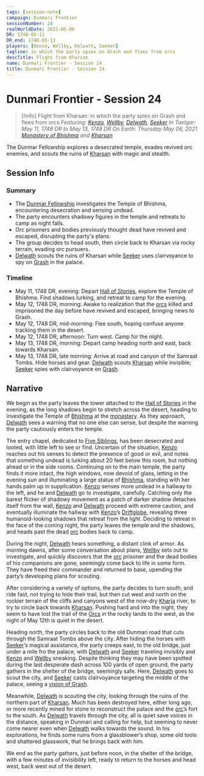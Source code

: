 ```yaml
---
tags: [session-note]
campaign: Dunmari Frontier
sessionNumber: 24
realWorldDate: 2021-05-06
DR: 1748-05-11
DR_end: 1748-05-13
players: [Kenzo, Wellby, Delwath, Seeker]
tagline: in which the party spies on Grash and flees from orcs
descTitle: Flight from Kharsan
name: Dunmari Frontier - Session 24
title: Dunmari Frontier - Session 24
---
```

# Dunmari Frontier - Session 24

>[!info] Flight from Kharsan: in which the party spies on Grash and flees from orcs
> *Featuring: [Kenzo](<../../../people/pcs/dunmar-fellowship/kenzo.md>), [Wellby](<../../../people/pcs/dunmar-fellowship/wellby.md>), [Delwath](<../../../people/pcs/dunmar-fellowship/delwath.md>), [Seeker](<../../../people/pcs/dunmar-fellowship/seeker.md>)*
> *In Taelgar: May 11, 1748 DR to May 13, 1748 DR*
> *On Earth: Thursday May 06, 2021*
> *[Monastery of Bhishma](<../../../gazetteer/greater-dunmar/dunmari-basin/monastery-of-bhishma.md>) and [Kharsan](<../../../gazetteer/greater-dunmar/dunmari-basin/kharsan.md>)*

The Dunmar Fellowship explores a desecrated temple, evades revived orc enemies, and scouts the ruins of [Kharsan](<../../../gazetteer/greater-dunmar/dunmari-basin/kharsan.md>) with magic and stealth.

## Session Info
### Summary
- The [Dunmar Fellowship](<../../../people/pcs/dunmar-fellowship/dunmar-fellowship.md>) investigates the Temple of Bhishma, encountering desecration and sensing undead.
- The party encounters shadowy figures in the temple and retreats to camp as night falls.
- Orc prisoners and bodies previously thought dead have revived and escaped, disrupting the party's plans.
- The group decides to head south, then circle back to Kharsan via rocky terrain, evading orc pursuers.
- [Delwath](<../../../people/pcs/dunmar-fellowship/delwath.md>) scouts the ruins of Kharsan while [Seeker](<../../../people/pcs/dunmar-fellowship/seeker.md>) uses clairvoyance to spy on [Grash](<../../../people/other-nonhumans/grash.md>) in the palace.

### Timeline
- May 11, 1748 DR, evening: Depart [Hall of Stories](<../../../gazetteer/greater-dunmar/dunmari-basin/hall-of-stories.md>), explore the Temple of Bhishma. Find shadows lurking, and retreat to camp for the evening.
- May 12, 1748 DR, morning: Awake to realization that the [orcs](<../../../species/children-of-the-embodied-gods/orcs/orcs.md>) killed and imprisoned the day before have revived and escaped, bringing news to Grash. 
- May 12, 1748 DR, mid-morning: Flee south, hoping confuse anyone tracking them in the desert.
- May 12, 1748 DR, afternoon: Turn west. Camp for the night. 
- May 13, 1748 DR, morning: Depart camp heading north and east, back towards Kharsan.
- May 13, 1748 DR, late morning: Arrive at road and canyon of the Samraat Tombs. Hide horses and gear. [Delwath](<../../../people/pcs/dunmar-fellowship/delwath.md>) scouts [Kharsan](<../../../gazetteer/greater-dunmar/dunmari-basin/kharsan.md>) while invisible; [Seeker](<../../../people/pcs/dunmar-fellowship/seeker.md>) spies with clairvoyance on [Grash](<../../../people/other-nonhumans/grash.md>).


## Narrative
We begin as the party leaves the tower attached to the [Hall of Stories](<../../../gazetteer/greater-dunmar/dunmari-basin/hall-of-stories.md>) in the evening, as the long shadows begin to stretch across the desert, heading to investigate the Temple of [Bhishma](<../../../cosmology/gods/incorporeal-gods/dunmari-pantheon/bhishma.md>) at the [monastery](<../../../gazetteer/greater-dunmar/dunmari-basin/monastery-of-bhishma.md>). As they approach, [Delwath](<../../../people/pcs/dunmar-fellowship/delwath.md>) sees a warning that no one else can sense, but despite the warning the party cautiously enters the temple. 

The entry chapel, dedicated to [Five Siblings](<../../../cosmology/religions/five-siblings/five-siblings.md>), has been desecrated and looted, with little left to see or find. Uncertain of the situation, [Kenzo](<../../../people/pcs/dunmar-fellowship/kenzo.md>) reaches out his senses to detect the presence of good or evil, and notes that something undead is lurking about 20 feet below this room, but nothing ahead or in the side rooms. Continuing on to the main temple, the party finds it more intact, the high windows, now devoid of glass, letting in the evening sun and illuminating a large statue of [Bhishma](<../../../cosmology/gods/incorporeal-gods/dunmari-pantheon/bhishma.md>), standing with her hands palm up in supplication. [Kenzo](<../../../people/pcs/dunmar-fellowship/kenzo.md>) senses more undead in a hallway to the left, and he and [Delwath](<../../../people/pcs/dunmar-fellowship/delwath.md>) go to investigate, carefully. Catching only the barest flicker of shadowy movement as a patch of darker shadow detaches itself from the wall, [Kenzo](<../../../people/pcs/dunmar-fellowship/kenzo.md>) and [Delwath](<../../../people/pcs/dunmar-fellowship/delwath.md>) proceed with extreme caution, and eventually illuminate the hallway with [Kenzo](<../../../people/pcs/dunmar-fellowship/kenzo.md>)’s [Driftglobe](<../treasure/treasure-from-raven-s-hold/driftglobe.md>), revealing three humanoid-looking shadows that retreat from the light. Deciding to retreat in the face of the coming night, the party leaves the temple and the shadows, and heads past the dead [orc](<../../../species/children-of-the-embodied-gods/orcs/orcs.md>) bodies back to camp.

During the night, [Delwath](<../../../people/pcs/dunmar-fellowship/delwath.md>) hears something, a distant clink of armor. As morning dawns, after some conversation about plans, [Wellby](<../../../people/pcs/dunmar-fellowship/wellby.md>) sets out to investigate, and quickly discovers that the [orc](<../../../species/children-of-the-embodied-gods/orcs/orcs.md>) prisoner and the dead bodies of his companions are gone, seemingly come back to life in some form. They have freed their commander and returned to base, upending the party’s developing plans for scouting.

After considering a variety of options, the party decides to turn south, and ride fast, not trying to hide their trail, but then cut west and north on the rockier terrain of the cliffs and canyons west of the now-dry [Kharja](<../../../gazetteer/istaros-watershed/rivers/kharja.md>) river, to try to circle back towards [Kharsan](<../../../gazetteer/greater-dunmar/dunmari-basin/kharsan.md>). Pushing hard and into the night, they seem to have lost the trail of the [Orcs](<../../../species/children-of-the-embodied-gods/orcs/orcs.md>) in the rocky lands to the west, as the night of May 12th is quiet in the desert.

Heading north, the party circles back to the old Dunmari road that cuts through the Samraat Tombs above the city. After hiding the horses with [Seeker](<../../../people/pcs/dunmar-fellowship/seeker.md>)’s magical assistance, the party creeps east, to the old bridge, just under a mile fro the palace, with [Delwath](<../../../people/pcs/dunmar-fellowship/delwath.md>) and [Seeker](<../../../people/pcs/dunmar-fellowship/seeker.md>) traveling invisibly and [Kenzo](<../../../people/pcs/dunmar-fellowship/kenzo.md>) and [Wellby](<../../../people/pcs/dunmar-fellowship/wellby.md>) sneaking. Despite thinking they may have been spotted during the last desperate dash across 100 yards of open ground, the party gathers in the shelter of the bridge, seemingly safe. Here, [Delwath](<../../../people/pcs/dunmar-fellowship/delwath.md>) goes to scout the city, and [Seeker](<../../../people/pcs/dunmar-fellowship/seeker.md>) casts clairvoyance targeting the middle of the palace, seeing a [vision of Grash](<../scrying-and-spying/grash-may-13th.md>).

Meanwhile, [Delwath](<../../../people/pcs/dunmar-fellowship/delwath.md>) is scouting the city, looking through the ruins of the northern part of [Kharsan](<../../../gazetteer/greater-dunmar/dunmari-basin/kharsan.md>). Much has been destroyed here, either long ago, or more recently mined for stone to reconstruct the palace and the [orc](<../../../species/children-of-the-embodied-gods/orcs/orcs.md>)’s fort to the south. As [Delwath](<../../../people/pcs/dunmar-fellowship/delwath.md>) travels through the city, all is quiet save voices in the distance, speaking in Dunmari and calling for help, but seeming to never come nearer even when [Delwath](<../../../people/pcs/dunmar-fellowship/delwath.md>) walks towards the sound. In his explorations, he finds some ruins from a glassblower’s shop, some old tools and shattered glasswork, that he brings back with him. 

We end as the party gathers, just before noon, in the shelter of the bridge, with a few minutes of invisibility left, ready to return to the horses and head west, back west out of the desert.
